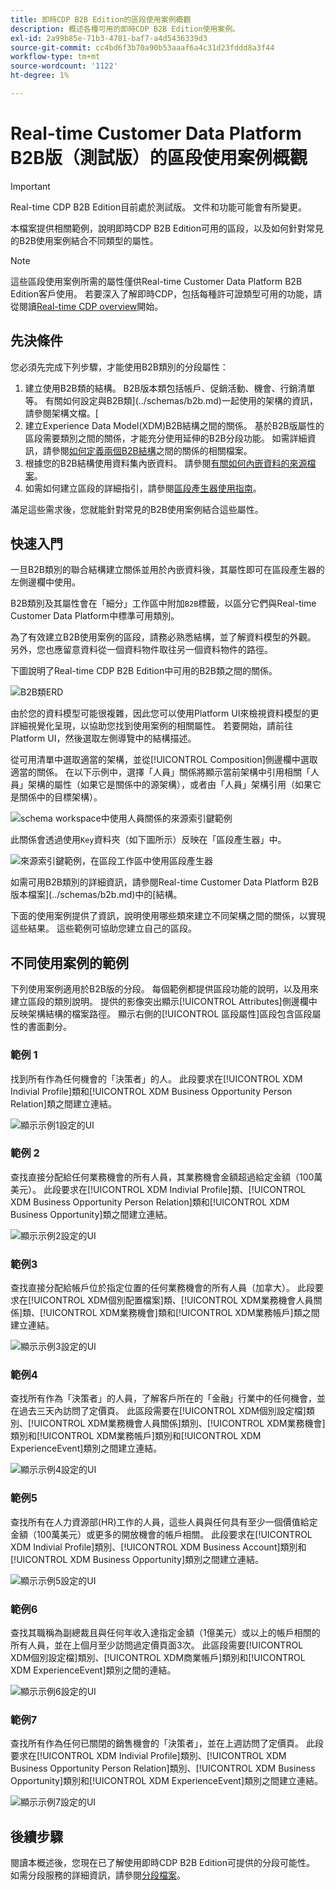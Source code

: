 ```yaml
---
title: 即時CDP B2B Edition的區段使用案例概觀
description: 概述各種可用的即時CDP B2B Edition使用案例。
exl-id: 2a99b85e-71b3-4781-baf7-a4d5436339d3
source-git-commit: cc4bd6f3b70a90b53aaaf6a4c31d23fddd8a3f44
workflow-type: tm+mt
source-wordcount: '1122'
ht-degree: 1%

---
```


# Real-time Customer Data Platform B2B版（測試版）的區段使用案例概觀

<!-- This document relates to this [ticket](https://jira.corp.adobe.com/browse/PLAT-100468) -->

>[!IMPORTANT]
>
>Real-time CDP B2B Edition目前處於測試版。 文件和功能可能會有所變更。

本檔案提供相關範例，說明即時CDP B2B Edition可用的區段，以及如何針對常見的B2B使用案例結合不同類型的屬性。

>[!NOTE]
>
>這些區段使用案例所需的屬性僅供Real-time Customer Data Platform B2B Edition客戶使用。 若要深入了解即時CDP，包括每種許可證類型可用的功能，請從閱讀[Real-time CDP overview](../overview.md)開始。

## 先決條件

您必須先完成下列步驟，才能使用B2B類別的分段屬性：

1. 建立使用B2B類的結構。 B2B版本類包括帳戶、促銷活動、機會、行銷清單等。 有關如何設定與B2B類](../schemas/b2b.md)一起使用的架構的資訊，請參閱架構文檔。[
1. 建立Experience Data Model(XDM)B2B結構之間的關係。 基於B2B版屬性的區段需要類別之間的關係，才能充分使用延伸的B2B分段功能。 如需詳細資訊，請參閱[如何定義兩個B2B結構](../../xdm/tutorials/relationship-b2b.md)之間的關係的相關檔案。
1. 根據您的B2B結構使用資料集內嵌資料。 請參閱[有關如何內嵌資料的來源檔案](../../sources/connectors/adobe-applications/marketo/marketo.md)。
1. 如需如何建立區段的詳細指引，請參閱[區段產生器使用指南](../../segmentation/ui/segment-builder.md)。

滿足這些需求後，您就能針對常見的B2B使用案例結合這些屬性。

## 快速入門

一旦B2B類別的聯合結構建立關係並用於內嵌資料後，其屬性即可在區段產生器的左側邊欄中使用。

B2B類別及其屬性會在「細分」工作區中附加`B2B`標籤，以區分它們與Real-time Customer Data Platform中標準可用類別。

為了有效建立B2B使用案例的區段，請務必熟悉結構，並了解資料模型的外觀。 另外，您也應留意資料從一個資料物件取往另一個資料物件的路徑。

下圖說明了Real-time CDP B2B Edition中可用的B2B類之間的關係。

![B2B類ERD](../assets/segmentation/b2b-classes.png)

由於您的資料模型可能很複雜，因此您可以使用Platform UI來檢視資料模型的更詳細視覺化呈現，以協助您找到使用案例的相關屬性。 若要開始，請前往Platform UI，然後選取左側導覽中的結構描述。

從可用清單中選取適當的架構，並從[!UICONTROL Composition]側邊欄中選取適當的關係。 在以下示例中，選擇「人員」關係將顯示當前架構中引用相關「人員」架構的屬性（如果它是關係中的源架構），或者由「人員」架構引用（如果它是關係中的目標架構）。

![schema workspace中使用人員關係的來源索引鍵範例](../assets/segmentation/source-key-schema-relationship-example.png)

此關係會透過使用`Key`資料夾（如下圖所示）反映在「區段產生器」中。

![來源索引鍵範例，在區段工作區中使用區段產生器](../assets/segmentation/source-key-segmentation-example.png)

如需可用B2B類別的詳細資訊，請參閱Real-time Customer Data Platform B2B版本檔案](../schemas/b2b.md)中的[結構。

下面的使用案例提供了資訊，說明使用哪些類來建立不同架構之間的關係，以實現這些結果。 這些範例可協助您建立自己的區段。

## 不同使用案例的範例

下列使用案例適用於B2B版的分段。 每個範例都提供區段功能的說明，以及用來建立區段的類別說明。 提供的影像突出顯示[!UICONTROL Attributes]側邊欄中反映架構結構的檔案路徑。 顯示右側的[!UICONTROL 區段屬性]區段包含區段屬性的書面劃分。

### 範例 1

找到所有作為任何機會的「決策者」的人。 此段要求在[!UICONTROL XDM Indivial Profile]類和[!UICONTROL XDM Business Opportunity Person Relation]類之間建立連結。

![顯示示例1設定的UI](../assets/segmentation/example-1.png)

### 範例 2

查找直接分配給任何業務機會的所有人員，其業務機會金額超過給定金額（100萬美元）。 此段要求在[!UICONTROL XDM Indivial Profile]類、[!UICONTROL XDM Business Opportunity Person Relation]類和[!UICONTROL XDM Business Opportunity]類之間建立連結。

![顯示示例2設定的UI](../assets/segmentation/example-2.png)

### 範例3

查找直接分配給帳戶位於指定位置的任何業務機會的所有人員（加拿大）。 此段要求在[!UICONTROL XDM個別配置檔案]類、[!UICONTROL XDM業務機會人員關係]類、[!UICONTROL XDM業務機會]類和[!UICONTROL XDM業務帳戶]類之間建立連結。

![顯示示例3設定的UI](../assets/segmentation/example-3.png)

### 範例4

查找所有作為「決策者」的人員，了解客戶所在的「金融」行業中的任何機會，並在過去三天內訪問了定價頁。 此區段需要在[!UICONTROL XDM個別設定檔]類別、[!UICONTROL XDM業務機會人員關係]類別、[!UICONTROL XDM業務機會]類別和[!UICONTROL XDM業務帳戶]類別和[!UICONTROL XDM ExperienceEvent]類別之間建立連結。

![顯示示例4設定的UI](../assets/segmentation/example-4.png)

### 範例5

查找所有在人力資源部(HR)工作的人員，這些人員與任何具有至少一個價值給定金額（100萬美元）或更多的開放機會的帳戶相關。 此段要求在[!UICONTROL XDM Indivial Profile]類別、[!UICONTROL XDM Business Account]類別和[!UICONTROL XDM Business Opportunity]類別之間建立連結。

![顯示示例5設定的UI](../assets/segmentation/example-5.png)

### 範例6

查找其職稱為副總裁且與任何年收入達指定金額（1億美元）或以上的帳戶相關的所有人員，並在上個月至少訪問過定價頁面3次。 此區段需要[!UICONTROL XDM個別設定檔]類別、[!UICONTROL XDM商業帳戶]類別和[!UICONTROL XDM ExperienceEvent]類別之間的連結。

![顯示示例6設定的UI](../assets/segmentation/example-6.png)

### 範例7

查找所有作為任何已關閉的銷售機會的「決策者」，並在上週訪問了定價頁。 此段要求在[!UICONTROL XDM Indivial Profile]類別、[!UICONTROL XDM Business Opportunity Person Relation]類別、[!UICONTROL XDM Business Opportunity]類別和[!UICONTROL XDM ExperienceEvent]類別之間建立連結。

![顯示示例7設定的UI](../assets/segmentation/example-7.png)

## 後續步驟

閱讀本概述後，您現在已了解使用即時CDP B2B Edition可提供的分段可能性。 如需分段服務的詳細資訊，請參閱[分段檔案](../../segmentation/home.md)。
